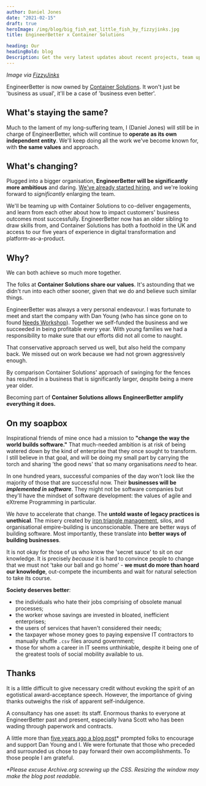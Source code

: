 ```yaml
---
author: Daniel Jones
date: "2021-02-15"
draft: true
heroImage: /img/blog/big_fish_eat_little_fish_by_fizzyjinks.jpg
title: EngineerBetter x Container Solutions

heading: Our
headingBold: blog
Description: Get the very latest updates about recent projects, team updates, thoughts and industry news from our team of EngineerBetter experts.
---
```


_Image via [FizzyJinks](https://www.deviantart.com/fizzyjinks/art/Big-fish-eat-Little-Fish-178970237)_

EngineerBetter is now owned by [Container Solutions](https://www.container-solutions.com). It won't just be 'business as usual', it'll be a case of 'business even better'.

## What's staying the same?

Much to the lament of my long-suffering team, I (Daniel Jones) will still be in charge of EngineerBetter, which will continue to **operate as its own independent entity**. We'll keep doing all the work we've become known for, with **the same values** and approach.

## What's changing?

Plugged into a bigger organisation, **EngineerBetter will be significantly more ambitious** and daring. [We've already started hiring](https://www.linkedin.com/in/cagiti/), and we're looking forward to _significantly_ enlarging the team.

We'll be teaming up with Container Solutions to co-deliver engagements, and learn from each other about how to impact customers' business outcomes most successfully. EngineerBetter now has an older sibling to draw skills from, and Container Solutions has both a foothold in the UK and access to our five years of experience in digital transformation and platform-as-a-product.

## Why?

We can both achieve so much more together.

The folks at **Container Solutions share our values**. It's astounding that we didn't run into each other sooner, given that we do and believe such similar things.

EngineerBetter was always a very personal endeavour. I was fortunate to meet and start the company with Dan Young (who has since gone on to found [Needs Workshop](https://needsworkshop.com/)). Together we self-funded the business and we succeeded in being profitable every year. With young families we had a responsibility to make sure that our efforts did not all come to naught.

That conservative approach served us well, but also held the company back. We missed out on work because we had not grown aggressively enough.

By comparison Container Solutions' approach of swinging for the fences has resulted in a business that is significantly larger, despite being a mere year older.

Becoming part of **Container Solutions allows EngineerBetter amplify everything it does.**

## On my soapbox

Inspirational friends of mine once had a mission to **"change the way the world builds software."** That much-needed ambition is at risk of being watered down by the kind of enterprise that they once sought to transform. I still believe in that goal, and will be doing my small part by carrying the torch and sharing 'the good news' that so many organisations _need_ to hear.

In one hundred years, successful companies of the day won't look like the majority of those that are successful now. Their **businesses will be _implemented in software_**. They might not be software companies but they'll have the mindset of software development: the values of agile and eXtreme Programming in particular.

We _have_ to accelerate that change. The **untold waste of legacy practices is unethical**. The misery created by [iron triangle management](https://www.engineerbetter.com/blog/escaping-iron-triangle/), silos, and organisational empire-building is unconscionable. There are better ways of building software. Most importantly, these translate into **better ways of building businesses**.

It is not okay for those of us who know the 'secret sauce' to sit on our knowledge. It is precisely _because_ it is hard to convince people to change that we must not 'take our ball and go home' - **we must do more than hoard our knowledge**, out-compete the incumbents and wait for natural selection to take its course.

**Society deserves better**:

* the individuals who hate their jobs comprising of obsolete manual processes;
* the worker whose savings are invested in bloated, inefficient enterprises;
* the users of services that haven't considered their needs;
* the taxpayer whose money goes to paying expensive IT contractors to manually shuffle `.csv` files around government;
* those for whom a career in IT seems unthinkable, despite it being one of the greatest tools of social mobility available to us.

## Thanks

It is a little difficult to give necessary credit without evoking the spirit of an egotistical award-acceptance speech. However, the importance of giving thanks outweighs the risk of apparent self-indulgence.

A consultancy has one asset: its staff. Enormous thanks to everyone at EngineerBetter past and present, especially Ivana Scott who has been wading through paperwork and contracts.

A little more than [five years ago a blog post](https://web.archive.org/web/20160212230224/http://engineerbetter.com/update/2015/12/22/pivotal-cloudcredo.html)* prompted folks to encourage and support Dan Young and I. We were fortunate that those who preceded and surrounded us chose to pay forward their own accomplishments. To those people I am grateful.

_*Please excuse Archive.org screwing up the CSS. Resizing the window may make the blog post readable._
